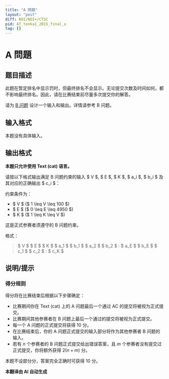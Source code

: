 ```yaml
---
title: "A 問題"
layout: "post"
diff: NOI/NOI+/CTSC
pid: AT_tenka1_2015_final_a
tag: []
---
```


# A 問題

## 题目描述

此题在暂定排名中显示罚时，但最终排名不会显示。无论提交次数及时间如何，都不影响最终排名。因此，请在比赛结束前尽量多次提交你的解答。

请为 [B 问题](tenka1_2015_final_b) 设计一个输入和输出。详情请参考 B 问题。

## 输入格式

本题没有具体输入。

## 输出格式

**本题只允许使用 Text (cat) 语言。**

请按以下格式输出满足 B 问题约束的输入 $ V $, $ E $, $ K $, $ a_i $, $ b_i $ 及其对应的正确输出 $ c_i $：

约束条件为：
- $ V $ ($ 1 \leq V \leq 100 $)
- $ E $ ($ 0 \leq E \leq 4950 $)
- $ K $ ($ 1 \leq K \leq V $)

这是正式参赛者须遵守的 B 问题约束。

格式：  
> $ V $ $ E $ $ K $ $ a_1 $ $ b_1 $ $ a_2 $ $ b_2 $ : $ a_E $ $ b_E $ $ c_1 $ $ c_2 $ : $ c_K $

## 说明/提示

### 得分规则

得分将在比赛结束后根据以下步骤确定：
- 比赛期间你在 Text (cat) 上的 A 问题最后一个通过 AC 的提交将被视为正式提交。
- 比赛期间其他参赛者在 B 问题上最后一个通过的提交将被视为正式提交。
- 每一个 A 问题的正式提交将获得 $10$ 分。
- 在比赛结束后，你的 A 问题正式提交的输入部分将作为其他参赛者 B 问题的输入。
- 若有 $n$ 个参赛者的 B 问题正式提交给出错误答案，且 $m$ 个参赛者没有提交过正式提交，你将额外获得 $2(n+m)$ 分。

本题不设部分分，答案完全正确时可获得 $10$ 分。

 **本翻译由 AI 自动生成**

